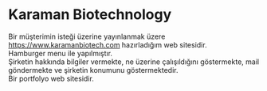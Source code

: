 # Karaman Biotechnology
Bir müşterimin isteği üzerine yayınlanmak üzere https://www.karamanbiotech.com hazırladığım web sitesidir.
<br>
Hamburger menu ile yapılmıştır.
<br>
Şirketin hakkında bilgiler vermekte, ne üzerine çalışıldığını göstermekte, mail göndermekte ve şirketin konumunu göstermektedir. 
<br>
Bir portfolyo web sitesidir.
